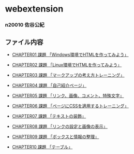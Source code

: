 # webextension
### n20010 佐谷公紀

## ファイル内容

- [CHAPTER01 課題 「Windows環境でHTMLを作ってみよう」](https://github.com/n20010/webextension/blob/master/chapter01/ch01-firsthtml-win.html)

- <a href=https://github.com/n20010/webextension/tree/master/chapter02>CHAPTER02 課題 「Linux環境でHTMLを作ってみよう」</a>

- <a href=https://github.com/n20010/webextension/tree/master/chapter03>CHAPTER03 課題 「マークアップの考え方トレーニング」</a>

- <a href=https://github.com/n20010/webextension/tree/master/chapter04>CHAPTER04 課題 「自己紹介ページ」</a>

- <a href=https://github.com/n20010/webextension/tree/master/chapter05>CHAPTER05 課題 「リンク、画像、コメント、特殊文字」</a>

- <a href=https://github.com/n20010/webextension/tree/master/chapter06>CHAPTER06 課題 「ページにCSSを適用するトレーニング」</a>

- <a href=https://github.com/n20010/webextension/tree/master/chapter07>CHAPTER07 課題 「テキストの装飾」</a>

- <a href=https://github.com/n20010/webextension/tree/master/chapter08>CHAPTER08 課題 「リンクの設定と画像の表示」</a>

- <a href=https://github.com/n20010/webextension/tree/master/chapter09>CHAPTER09 課題 「ボックスと情報の整理」</a>

- <a href=https://github.com/n20010/webextension/tree/master/chapter010>CHAPTER10 課題 「テーブル」</a>
